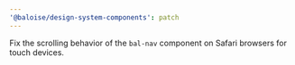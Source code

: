 ```yaml
---
'@baloise/design-system-components': patch
---
```


Fix the scrolling behavior of the `bal-nav` component on Safari browsers for touch devices.
